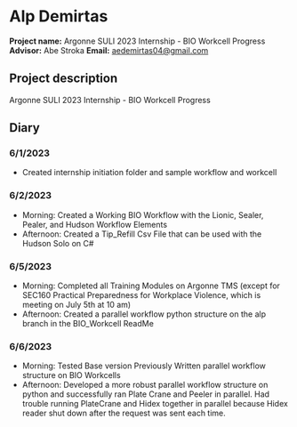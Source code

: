 # Alp Demirtas

**Project name:** Argonne SULI 2023 Internship - BIO Workcell Progress
**Advisor:** Abe Stroka
**Email:** aedemirtas04@gmail.com

## Project description

Argonne SULI 2023 Internship - BIO Workcell Progress

## Diary

### 6/1/2023
- Created internship initiation folder and sample workflow and workcell

### 6/2/2023
- Morning: Created a Working BIO Workflow with the Lionic, Sealer, Pealer, and Hudson Workflow Elements
- Afternoon: Created a Tip_Refill Csv File that can be used with the Hudson Solo on C#

### 6/5/2023
- Morning: Completed all Training Modules on Argonne TMS (except for SEC160 Practical Preparedness for Workplace Violence, which is meeting on July 5th at 10 am)
- Afternoon: Created a parallel workflow python structure on the alp branch in the BIO_Workcell ReadMe

### 6/6/2023
- Morning: Tested Base version Previously Written parallel workflow structure on BIO Workcells
- Afternoon: Developed a more robust parallel workflow structure on python and successfully ran Plate Crane and Peeler in parallel. Had trouble running PlateCrane and Hidex together in parallel because Hidex reader shut down after the request was sent each time.

